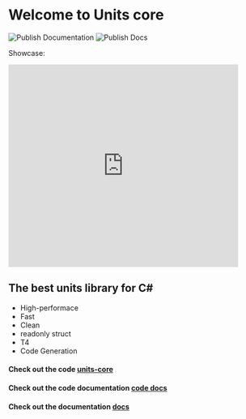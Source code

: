 # Welcome to Units core

![Publish Documentation](https://github.com/branc116/units-core/workflows/Publish%20Documentation/badge.svg)
![Publish Docs](https://github.com/branc116/units-core-docfx/workflows/Publish%20Docs/badge.svg)

Showcase: 
<iframe width="90%" height="400" src="https://www.youtube.com/embed/ZIIJ2v_PZC0" frameborder="0" allow="accelerometer; autoplay; encrypted-media; gyroscope; picture-in-picture" allowfullscreen></iframe>

## The best units library for C#

* High-performace
* Fast
* Clean
* readonly struct
* T4
* Code Generation

#### Check out the code [units-core](https://github.com/branc116/units-core)

#### Check out the code documentation [code docs](/api)

#### Check out the documentation [docs](/articles)
